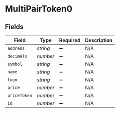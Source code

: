 # MultiPairToken0


## Fields

| Field              | Type               | Required           | Description        |
| ------------------ | ------------------ | ------------------ | ------------------ |
| `address`          | *string*           | :heavy_minus_sign: | N/A                |
| `decimals`         | *number*           | :heavy_minus_sign: | N/A                |
| `symbol`           | *string*           | :heavy_minus_sign: | N/A                |
| `name`             | *string*           | :heavy_minus_sign: | N/A                |
| `logo`             | *string*           | :heavy_minus_sign: | N/A                |
| `price`            | *number*           | :heavy_minus_sign: | N/A                |
| `priceToken`       | *number*           | :heavy_minus_sign: | N/A                |
| `id`               | *number*           | :heavy_minus_sign: | N/A                |